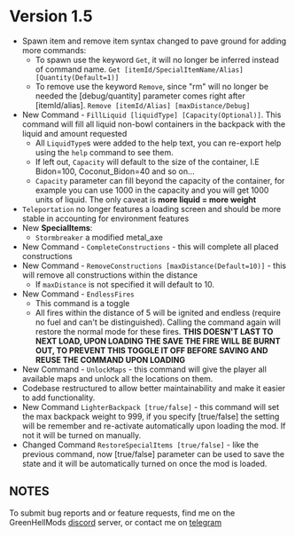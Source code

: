 # Version 1.5

* Spawn item and remove item syntax changed to pave ground for adding more commands:
  * To spawn use the keyword `Get`, it will no longer be inferred instead of command name.
  `Get [itemId/SpecialItemName/Alias] [Quantity(Default=1)]`
  * To remove use the keyword `Remove`, since "rm" will no longer be needed the [debug/quantity] parameter comes right after [itemId/alias].
  `Remove [itemId/Alias] [maxDistance/Debug]`
* New Command - `FillLiquid [liquidType] [Capacity(Optional)]`. This command will fill all liquid non-bowl containers in the backpack with the liquid and amount requested
  * All `LiquidType`s were added to the help text, you can re-export help using the `help` command to see them.
  * If left out, `Capacity` will default to the size of the container, I.E Bidon=100, Coconut_Bidon=40 and so on...
  * `Capacity` parameter can fill beyond the capacity of the container, for example you can use 1000 in the capacity and you will get 1000 units of liquid. The only caveat is **more liquid = more weight**
* `Teleportation` no longer features a loading screen and should be more stable in accounting for environment features
* New **SpecialItems**:
  * `Stormbreaker` a modified metal_axe
* New Command - `CompleteConstructions` - this will complete all placed constructions
* New Command - `RemoveConstructions [maxDistance(Default=10)]` - this will remove all constructions within the distance
  * If `maxDistance` is not specified it will default to 10.
* New Command - `EndlessFires`
  * This command is a toggle
  * All fires within the distance of 5 will be ignited and endless (require no fuel and can't be distinguished). Calling the command again will restore the normal mode for these fires. **THIS DOESN'T LAST TO NEXT LOAD, UPON LOADING THE SAVE THE FIRE WILL BE BURNT OUT, TO PREVENT THIS TOGGLE IT OFF BEFORE SAVING AND REUSE THE COMMAND UPON LOADING**
* New Command - `UnlockMaps` - this command will give the player all available maps and unlock all the locations on them.
* Codebase restructured to allow better maintainability and make it easier to add functionality.
* New Command `LighterBackpack [true/false]` - this command will set the max backpack weight to 999, if you specify [true/false] the setting will be remember and re-activate automatically upon loading the mod. If not it will be turned on manually.
* Changed Command `RestoreSpecialItems [true/false]` - like the previous command, now [true/false] parameter can be used to save the state and it will be automatically turned on once the mod is loaded.

## NOTES

To submit bug reports and or feature requests, find me on the GreenHellMods [discord](https://greenhellmodding.com/discord) server, or contact me on [telegram](https://t.me/dsr47)
